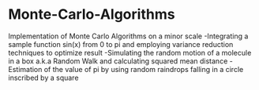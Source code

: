 # Monte-Carlo-Algorithms
Implementation of Monte Carlo Algorithms on a minor scale
-Integrating a sample function sin(x) from 0 to pi and employing variance reduction techniques to optimize result
-Simulating the random motion of a molecule in a box a.k.a Random Walk and calculating squared mean distance
-Estimation of the value of pi by using random raindrops falling in a circle inscribed by a square 
